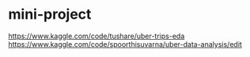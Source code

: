 # mini-project

https://www.kaggle.com/code/tushare/uber-trips-eda<br>
https://www.kaggle.com/code/spoorthisuvarna/uber-data-analysis/edit
